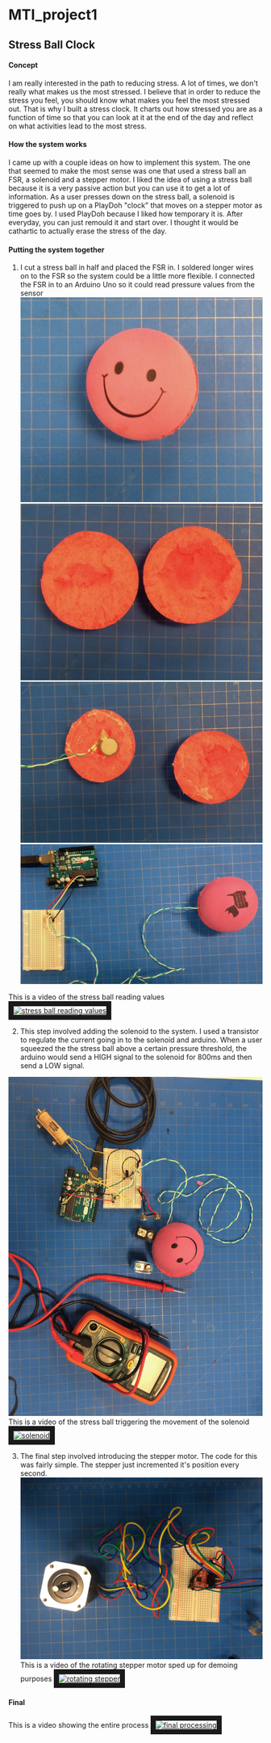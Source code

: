 # MTI_project1
## Stress Ball Clock 

#### Concept
I am really interested in the path to reducing stress. A lot of times, we don't really what makes us the most stressed. I believe that in order to reduce the stress you feel, you should know what makes you feel the most stressed out. That is why I built a stress clock. It charts out how stressed you are as a function of time so that you can look at it at the end of the day and reflect on what activities lead to the most stress. 

#### How the system works
I came up with a couple ideas on how to implement this system. The one that seemed to make the most sense was one that used a stress ball an FSR, a solenoid and a stepper motor. I liked the idea of using a stress ball because it is a very passive action but you can use it to get a lot of information. As a user presses down on the stress ball, a solenoid is triggered to push up on a PlayDoh "clock" that moves on a stepper motor as time goes by. I used PlayDoh because I liked how temporary it is. After everyday, you can just remould it and start over. I thought it would be cathartic to actually erase the stress of the day. 

#### Putting the system together
1. I cut a stress ball in half and placed the FSR in. I soldered longer wires on to the FSR so the system could be a little more flexible. I connected the FSR in to an Arduino Uno so it could read pressure values from the sensor 
![alt text](https://github.com/ranjinipnarayan/MTI_project1/blob/master/process_photos/IMG_7678.jpg "OG Stressball")
![alt text](https://github.com/ranjinipnarayan/MTI_project1/blob/master/process_photos/IMG_7679.jpg "Cut in Half")
![alt text](https://github.com/ranjinipnarayan/MTI_project1/blob/master/process_photos/IMG_7680.jpg "With FSR")
![alt text](https://github.com/ranjinipnarayan/MTI_project1/blob/master/process_photos/IMG_7683.jpg "with Arduino")

This is a video of the stress ball reading values 
<a href="http://www.youtube.com/watch?feature=player_embedded&v=GFsx6ow4bpE
" target="_blank"><img src="http://img.youtube.com/vi/GFsx6ow4bpE/0.jpg" 
alt="stress ball reading values" width="240" height="180" border="10" /></a>

2. This step involved adding the solenoid to the system. I used a transistor to regulate the current going in to the solenoid and arduino. When a user squeezed the the stress ball above a certain pressure threshold, the arduino would send a HIGH signal to the solenoid for 800ms and then send a LOW signal. 

![alt text](https://github.com/ranjinipnarayan/MTI_project1/blob/master/process_photos/IMG_7685.jpg "with solenoid")
This is a video of the stress ball triggering the movement of the solenoid
<a href="http://www.youtube.com/watch?feature=player_embedded&v=6S3GWhMlWwk
" target="_blank"><img src="http://img.youtube.com/vi/6S3GWhMlWwk/0.jpg" 
alt="solenoid" width="240" height="180" border="10" /></a>

3. The final step involved introducing the stepper motor. The code for this was fairly simple. The stepper just incremented it's position every second. 
![alt text](https://github.com/ranjinipnarayan/MTI_project1/blob/master/process_photos/IMG_7686.jpg "stepper")
This is a video of the rotating stepper motor sped up for demoing purposes
<a href="http://www.youtube.com/watch?feature=player_embedded&v=7ftAmnybsrs
" target="_blank"><img src="http://img.youtube.com/vi/7ftAmnybsrs/0.jpg" 
alt="rotating stepper" width="240" height="180" border="10" /></a>

#### Final
This is a video showing the entire process
<a href="http://www.youtube.com/watch?feature=player_embedded&v=zvSgAZro3qA
" target="_blank"><img src="http://img.youtube.com/vi/zvSgAZro3qA/0.jpg" 
alt="final processing" width="240" height="180" border="10" /></a>
